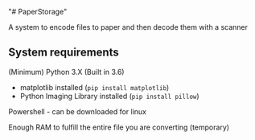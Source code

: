 "# PaperStorage"

A system to encode files to paper and then decode them with a scanner
## System requirements
(Minimum)
Python 3.X (Built in 3.6)
 - matplotlib installed (`pip install matplotlib`)
 - Python Imaging Library installed (`pip install pillow`)

Powershell - can be downloaded for linux

Enough RAM to fulfill the entire file you are converting (temporary)

